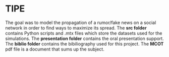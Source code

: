 # TIPE
The goal was to model the propagation of a rumor/fake news on a social network in order to find ways to maximize its spread. 
The **src folder** contains Python scripts and .mtx files which store the datasets used for the simulations. 
The **presentation folder** contains the oral presentation support. 
The **biblio folder** contains the bibiliography used for this project. 
The **MCOT** pdf file is a document that sums up the subject. 
